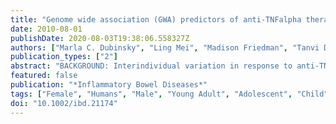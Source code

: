 ```yaml
---
title: "Genome wide association (GWA) predictors of anti-TNFalpha therapeutic responsiveness in pediatric inflammatory bowel disease"
date: 2010-08-01
publishDate: 2020-08-03T19:38:06.558327Z
authors: ["Marla C. Dubinsky", "Ling Mei", "Madison Friedman", "Tanvi Dhere", "Talin Haritunians", "Hakon Hakonarson", "Cecilia Kim", "Joseph Glessner", "Kent D. Taylor", "Stephan R. Targan", "Dermot P. McGovern", "Jerome I. Rotter"]
publication_types: ["2"]
abstract: "BACKGROUND: Interindividual variation in response to anti-TNFalpha therapy may be explained by genetic variability in disease pathogenesis or mechanism of action. Recent genome-wide association studies (GWAS) in inflammatory bowel disease (IBD) have increased our understanding of the genetic susceptibility to IBD. The aim was to test associations of known IBD susceptibility loci and novel \"pharmacogenetic\" GWAS identified loci with primary nonresponse to anti-TNFalpha in pediatric IBD patients and develop a predictive model of primary nonresponse. METHODS: Primary nonresponse was defined using the Harvey Bradshaw Index (HBI) for Crohn's disease (CD) and partial Mayo score for ulcerative colitis (UC). Genotyping was performed using the Illumina Infinium platform. Chi-square analysis tested associations of phenotype and genotype with primary nonresponse. Genetic associations were identified by testing known IBD susceptibility loci and by performing a GWAS for primary nonresponse. Stepwise multiple logistic regression was performed to build predictive models. RESULTS: Nonresponse occurred in 22 of 94 subjects. Six known susceptibility loci were associated with primary nonresponse (P textless 0.05). Only the 21q22.2/BRWDI loci remained significant in the predictive model. The most predictive model included 3 novel \"pharmacogenetic\" GWAS loci, the previously identified BRWD1, pANCA, and a UC diagnosis (R(2) = 0.82 and area under the curve [AUC] = 0.98%). The relative risk of nonresponse increased 15-fold when number of risk factors increased from 0-2 to textgreater or =3. CONCLUSIONS: The combination of phenotype and genotype is most predictive of primary nonresponse to anti-TNFalpha in pediatric IBD. Defining predictors of response to anti-TNFalpha may allow the identification of patients who will not benefit from this class of therapy."
featured: false
publication: "*Inflammatory Bowel Diseases*"
tags: ["Female", "Humans", "Male", "Young Adult", "Adolescent", "Child", "Genome-Wide Association Study", "Child", "Preschool", "Inflammatory Bowel Diseases", "Genetic Loci", "Genetic Variation", "Antibodies", "Monoclonal", "Gastrointestinal Agents", "Infliximab", "Treatment Outcome", "Tumor Necrosis Factor-alpha"]
doi: "10.1002/ibd.21174"
---
```


